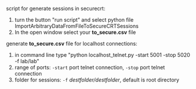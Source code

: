 script for generate sessions in securecrt:
1. turn the button "run script" and select python file ImportArbitraryDataFromFileToSecureCRTSessions
2. In the open window select your **to_secure.csv** file

generate **to_secure.csv** file for localhost connections:
1. in command line type "python localhost_telnet.py -start 5001 -stop 5020 -f lab/lab"
2. range of ports: `-start` port telnet connection, `-stop` port telnet connection
3. folder for sessions: `-f` _destfolder/destfolder_, default is root directory